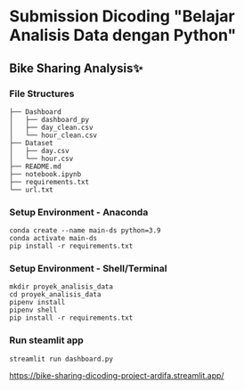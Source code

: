 # Submission Dicoding "Belajar Analisis Data dengan Python"
## Bike Sharing Analysis✨

### File Structures
```
├── Dashboard
│   ├── dashboard_py
│   ├── day_clean.csv
│   └── hour_clean.csv
├── Dataset
│   ├── day.csv
│   └── hour.csv
├── README.md
├── notebook.ipynb
├── requirements.txt
└── url.txt

```
### Setup Environment - Anaconda
```
conda create --name main-ds python=3.9
conda activate main-ds
pip install -r requirements.txt
```

### Setup Environment - Shell/Terminal
```
mkdir proyek_analisis_data
cd proyek_analisis_data
pipenv install
pipenv shell
pip install -r requirements.txt
```

### Run steamlit app
```
streamlit run dashboard.py
```

https://bike-sharing-dicoding-project-ardifa.streamlit.app/

